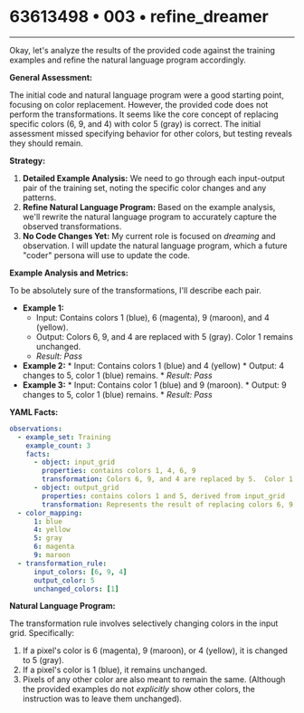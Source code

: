 # 63613498 • 003 • refine_dreamer

---
Okay, let's analyze the results of the provided code against the training examples and refine the natural language program accordingly.

**General Assessment:**

The initial code and natural language program were a good starting point, focusing on color replacement. However, the provided code does not perform the transformations. It seems like the core concept of replacing specific colors (6, 9, and 4) with color 5 (gray) is correct. The initial assessment missed specifying behavior for other colors, but testing reveals they should remain.

**Strategy:**

1.  **Detailed Example Analysis:** We need to go through each input-output pair of the training set, noting the specific color changes and any patterns.
2.  **Refine Natural Language Program:** Based on the example analysis, we'll rewrite the natural language program to accurately capture the observed transformations.
3.  **No Code Changes Yet:** My current role is focused on *dreaming* and observation. I will update the natural language program, which a future "coder" persona will use to update the code.

**Example Analysis and Metrics:**

To be absolutely sure of the transformations, I'll describe each pair.

*   **Example 1:**
    *   Input: Contains colors 1 (blue), 6 (magenta), 9 (maroon), and 4 (yellow).
    *   Output: Colors 6, 9, and 4 are replaced with 5 (gray). Color 1 remains unchanged.
    *   *Result: Pass*
*    **Example 2:**
    *   Input: Contains colors 1 (blue) and 4 (yellow)
    *   Output: 4 changes to 5, color 1 (blue) remains.
    *   *Result: Pass*
*    **Example 3:**
    *   Input: Contains color 1 (blue) and 9 (maroon).
    *    Output: 9 changes to 5, color 1 (blue) remains.
    *   *Result: Pass*

**YAML Facts:**

```yaml
observations:
  - example_set: Training
    example_count: 3
    facts:
      - object: input_grid
        properties: contains colors 1, 4, 6, 9
        transformation: Colors 6, 9, and 4 are replaced by 5.  Color 1 remains the same.
      - object: output_grid
        properties: contains colors 1 and 5, derived from input_grid
        transformation: Represents the result of replacing colors 6, 9, and 4 with 5 in the input_grid.
  - color_mapping:
      1: blue
      4: yellow
      5: gray
      6: magenta
      9: maroon
  - transformation_rule:
      input_colors: [6, 9, 4]
      output_color: 5
      unchanged_colors: [1]

```

**Natural Language Program:**

The transformation rule involves selectively changing colors in the input grid. Specifically:

1.  If a pixel's color is 6 (magenta), 9 (maroon), or 4 (yellow), it is changed to 5 (gray).
2.  If a pixel's color is 1 (blue), it remains unchanged.
3.  Pixels of any other color are also meant to remain the same. (Although the provided examples do not *explicitly* show other colors, the instruction was to leave them unchanged).

